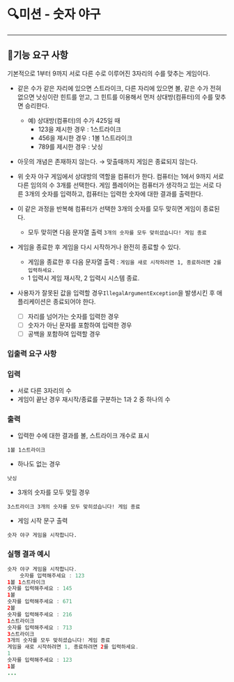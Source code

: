 # **🔍미션 - 숫자 야구**

---

## **🚀기능 요구 사항**

기본적으로 1부터 9까지 서로 다른 수로 이루어진 3자리의 수를 맞추는 게임이다.

- 같은 수가 같은 자리에 있으면 스트라이크, 다른 자리에 있으면 볼, 같은 수가 전혀 없으면 낫싱이란 힌트를 얻고, 그 힌트를 이용해서 먼저 상대방(컴퓨터)의 수를 맞추면 승리한다.
    - 예) 상대방(컴퓨터)의 수가 425일 때
        - 123을 제시한 경우 : 1스트라이크
        - 456을 제시한 경우 : 1볼 1스트라이크
        - 789를 제시한 경우 : 낫싱

- 아웃의 개념은 존재하지 않는다. → 맞출때까지 게임은 종료되지 않는다.
- 위 숫자 야구 게임에서 상대방의 역할을 컴퓨터가 한다. 컴퓨터는 1에서 9까지 서로 다른 임의의 수 3개를 선택한다. 게임 플레이어는 컴퓨터가 생각하고 있는 서로 다른 3개의 숫자를 입력하고, 컴퓨터는 입력한 숫자에 대한 결과를 출력한다.

- 이 같은 과정을 반복해 컴퓨터가 선택한 3개의 숫자를 모두 맞히면 게임이 종료된다.
    - 모두 맞히면 다음 문자열 출력 `3개의 숫자를 모두 맞히셨습니다! 게임 종료`

- 게임을 종료한 후 게임을 다시 시작하거나 완전히 종료할 수 있다.
    - 게임을 종료한 후 다음 문자열 출력 : `게임을 새로 시작하려면 1, 종료하려면 2를 입력하세요.`
    - 1 입력시 게임 재시작, 2 입력시 시스템 종료.

- 사용자가 잘못된 값을 입력할 경우`IllegalArgumentException`을 발생시킨 후 애플리케이션은 종료되어야 한다.
    - [ ]  자리를 넘어가는 숫자를 입력한 경우
    - [ ]  숫자가 아닌 문자를 포함하여 입력한 경우
    - [ ]  공백을 포함하여 입력할 경우

### **입출력 요구 사항**

### **입력**

- 서로 다른 3자리의 수
- 게임이 끝난 경우 재시작/종료를 구분하는 1과 2 중 하나의 수

### **출력**

- 입력한 수에 대한 결과를 볼, 스트라이크 개수로 표시

`1볼 1스트라이크`

- 하나도 없는 경우

`낫싱`

- 3개의 숫자를 모두 맞힐 경우

`3스트라이크
3개의 숫자를 모두 맞히셨습니다! 게임 종료`

- 게임 시작 문구 출력

`숫자 야구 게임을 시작합니다.`

### **실행 결과 예시**

```java
숫자 야구 게임을 시작합니다.
	숫자를 입력해주세요 : 123
1볼 1스트라이크
숫자를 입력해주세요 : 145
1볼
숫자를 입력해주세요 : 671
2볼
숫자를 입력해주세요 : 216
1스트라이크
숫자를 입력해주세요 : 713
3스트라이크
3개의 숫자를 모두 맞히셨습니다! 게임 종료
게임을 새로 시작하려면 1, 종료하려면 2를 입력하세요.
1
숫자를 입력해주세요 : 123
1볼
...
```